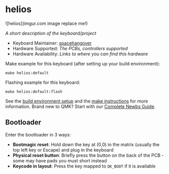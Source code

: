 # helios

![helios](imgur.com image replace me!)

*A short description of the keyboard/project*

* Keyboard Maintainer: [spacehangover](https://github.com/spacehangover)
* Hardware Supported: *The PCBs, controllers supported*
* Hardware Availability: *Links to where you can find this hardware*

Make example for this keyboard (after setting up your build environment):

    make helios:default

Flashing example for this keyboard:

    make helios:default:flash

See the [build environment setup](https://docs.qmk.fm/#/getting_started_build_tools) and the [make instructions](https://docs.qmk.fm/#/getting_started_make_guide) for more information. Brand new to QMK? Start with our [Complete Newbs Guide](https://docs.qmk.fm/#/newbs).

## Bootloader

Enter the bootloader in 3 ways:

* **Bootmagic reset**: Hold down the key at (0,0) in the matrix (usually the top left key or Escape) and plug in the keyboard
* **Physical reset button**: Briefly press the button on the back of the PCB - some may have pads you must short instead
* **Keycode in layout**: Press the key mapped to `QK_BOOT` if it is available
